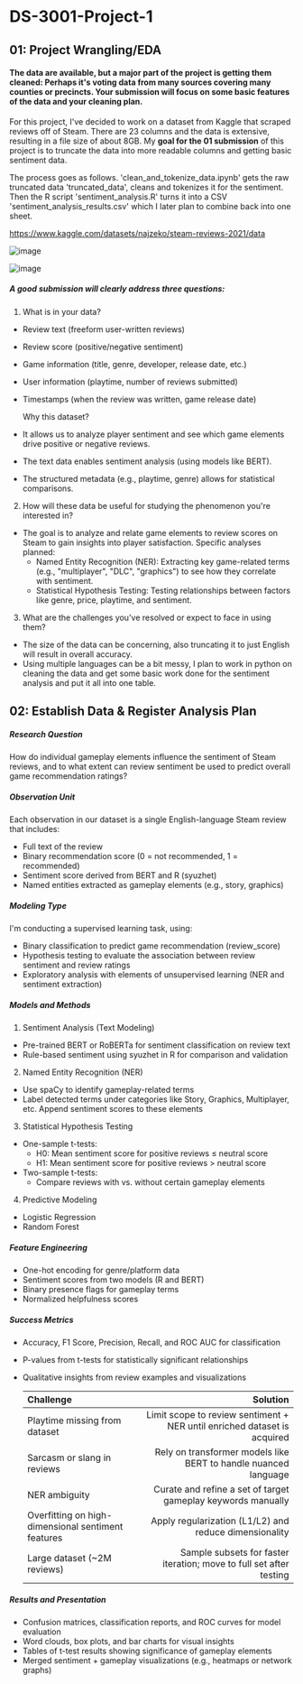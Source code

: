 # DS-3001-Project-1
## 01: Project Wrangling/EDA
#### The data are available, but a major part of the project is getting them cleaned: Perhaps it's voting data from many sources covering many counties or precincts. Your submission will focus on some basic features of the data and your cleaning plan.

For this project, I've decided to work on a dataset from Kaggle that scraped reviews off of Steam. There are 23 columns and the data is extensive, resulting in a file size of about 8GB. My **goal for the 01 submission** of this project is to truncate the data into more readable columns and getting basic sentiment data.

The process goes as follows. 'clean_and_tokenize_data.ipynb' gets the raw truncated data 'truncated_data', cleans and tokenizes it for the sentiment. Then the R script 'sentiment_analysis.R' turns it into a CSV 'sentiment_analysis_results.csv' which I later plan to combine back into one sheet.

https://www.kaggle.com/datasets/najzeko/steam-reviews-2021/data

![image](https://github.com/user-attachments/assets/5dd091d6-850e-48a4-bbb8-7ca2930d73e0)

![image](https://github.com/user-attachments/assets/34be171d-6256-4108-ad82-15b7bec3e9fc)


##### A good submission will clearly address three questions:

1. What is in your data?
- Review text (freeform user-written reviews)
- Review score (positive/negative sentiment)
- Game information (title, genre, developer, release date, etc.)
- User information (playtime, number of reviews submitted)
- Timestamps (when the review was written, game release date)
  
  Why this dataset?
- It allows us to analyze player sentiment and see which game elements drive positive or negative reviews.
- The text data enables sentiment analysis (using models like BERT).
- The structured metadata (e.g., playtime, genre) allows for statistical comparisons.

2. How will these data be useful for studying the phenomenon you're interested in?
- The goal is to analyze and relate game elements to review scores on Steam to gain insights into player satisfaction.
  Specific analyses planned:
  - Named Entity Recognition (NER): Extracting key game-related terms (e.g., "multiplayer", "DLC", "graphics") to see how they correlate with sentiment.
  - Statistical Hypothesis Testing: Testing relationships between factors like genre, price, playtime, and sentiment.
    
3. What are the challenges you've resolved or expect to face in using them?
- The size of the data can be concerning, also truncating it to just English will result in overall accuracy.
- Using multiple languages can be a bit messy, I plan to work in python on cleaning the data and get some basic work done for the sentiment analysis and put it all into one table.

## 02: Establish Data & Register Analysis Plan

##### Research Question
How do individual gameplay elements influence the sentiment of Steam reviews, and to what extent can review sentiment be used to predict overall game recommendation ratings?

##### Observation Unit
Each observation in our dataset is a single English-language Steam review that includes:
- Full text of the review
- Binary recommendation score (0 = not recommended, 1 = recommended)
- Sentiment score derived from BERT and R (syuzhet)
- Named entities extracted as gameplay elements (e.g., story, graphics)

##### Modeling Type
I'm conducting a supervised learning task, using:
- Binary classification to predict game recommendation (review_score)
- Hypothesis testing to evaluate the association between review sentiment and review ratings
- Exploratory analysis with elements of unsupervised learning (NER and sentiment extraction)

##### Models and Methods
1. Sentiment Analysis (Text Modeling)
- Pre-trained BERT or RoBERTa for sentiment classification on review text
- Rule-based sentiment using syuzhet in R for comparison and validation
2. Named Entity Recognition (NER)
- Use spaCy to identify gameplay-related terms
- Label detected terms under categories like Story, Graphics, Multiplayer, etc.
Append sentiment scores to these elements
3. Statistical Hypothesis Testing
- One-sample t-tests:
  - H0: Mean sentiment score for positive reviews ≤ neutral score
  - H1: Mean sentiment score for positive reviews > neutral score
- Two-sample t-tests:
  - Compare reviews with vs. without certain gameplay elements
4. Predictive Modeling
- Logistic Regression
- Random Forest

##### Feature Engineering
- One-hot encoding for genre/platform data
- Sentiment scores from two models (R and BERT)
- Binary presence flags for gameplay terms
- Normalized helpfulness scores

##### Success Metrics
- Accuracy, F1 Score, Precision, Recall, and ROC AUC for classification
- P-values from t-tests for statistically significant relationships
- Qualitative insights from review examples and visualizations

    | Challenge | Solution |
    | :--- | ---: |
    | Playtime missing from dataset | Limit scope to review sentiment + NER until enriched dataset is acquired |
    | Sarcasm or slang in reviews | Rely on transformer models like BERT to handle nuanced language |
    | NER ambiguity | Curate and refine a set of target gameplay keywords manually |
    | Overfitting on high-dimensional sentiment features | Apply regularization (L1/L2) and reduce dimensionality |
    | Large dataset (~2M reviews) | Sample subsets for faster iteration; move to full set after testing |

##### Results and Presentation
- Confusion matrices, classification reports, and ROC curves for model evaluation
- Word clouds, box plots, and bar charts for visual insights
- Tables of t-test results showing significance of gameplay elements
- Merged sentiment + gameplay visualizations (e.g., heatmaps or network graphs)


